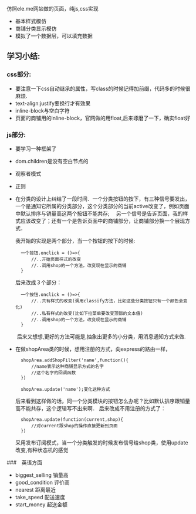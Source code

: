 仿照ele.me网站做的页面，纯js,css实现

* 基本样式模仿
* 商铺分类显示模仿
* 模拟了一个数据层，可以填充数据

## 学习小结:

### css部分:

* 要注意一下css自动继承的属性，写class的时候记得加前缀，代码多的时候很麻烦.
* text-align:justify要换行才有效果
* inline-block与空白字符
* 页面的商铺用的inline-block，官网做的用float,后来琢磨了一下，确实float好

### js部分:

* 要学习一种框架了
* dom.children是没有空白节点的
* 观察者模式
* 正则
* 在分类的设计上纠结了一段时间．一个分类按钮的按下，有三种信号要发出，一个是通知它所属的分类部分，这个分类部分的当前active改变了，例如页面中默认排序与销量高这两个按钮不能共存;
　另一个信号是告诉页面，我的样式应该改变了；还有一个是告诉页面中的商铺部分，让商铺部分换一个展现方式．
  
  我开始的实现是两个部分，当一个按钮的按下的时候:
    
        一个按钮.onclick = ()=>{
            //..开始页面样式的改变
            //..调用shop的一个方法，改变现在显示的商铺
        }
  后来改成３个部分：
        
        一个按钮.onclick = ()=>{
            //..共有样式的改变(调用classify方法，比如这些分类按钮只有一个颜色会变化)
            //..私有样式的改变(比如下拉菜单要改变顶部的文本值)
            //..调用shop的一个方法，改变现在显示的商铺
        }
　　后来又想想,更好的方法可能是,抽象出更多的小分类，用消息通知方式来做.          

* 在做shopArea类的时候，想用注册的方式，向express的路由一样，
    
        shopArea.addShopFilter('name',function(){
            //name表示这种商铺显示方式的名字
            //这个名字的回调函数
        })        
    
        shopArea.update('name');变化这种方式
    
  后来看到这样做的话，同一个分类模块的按钮怎么办呢？比如默认排序跟销量高不能共存，这个逻辑写不出来啊．
  后来改成不用注册的方式了：
  
        shopArea.update(function(current,shop){
            //对current跟shop的操作直接更新到页面
        })    
    
    采用发布订阅模式，当一个分类触发的时候发布信号给shop类，使用update改变,有种状态机的感觉
                

###　英语方面
* biggest_selling 销量高
* good_condition 评价高
* nearest 距离最近
* take_speed 配送速度
* start_money 起送金额

